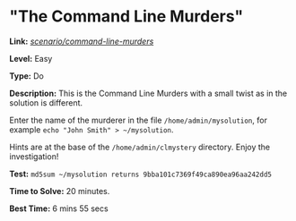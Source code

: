 # "The Command Line Murders"

**Link:** [*scenario/command-line-murders*](https://sadservers.com/scenario/command-line-murders)

**Level:** Easy

**Type:** Do

**Description:** This is the Command Line Murders with a small twist as in the solution is different.

Enter the name of the murderer in the file `/home/admin/mysolution`, for example `echo "John Smith" > ~/mysolution`.

Hints are at the base of the `/home/admin/clmystery` directory. Enjoy the investigation!

**Test:** `md5sum ~/mysolution returns 9bba101c7369f49ca890ea96aa242dd5`

**Time to Solve:** 20 minutes.

**Best Time:** 6 mins 55 secs